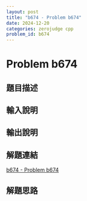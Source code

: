 ```yaml
---
layout: post
title: "b674 - Problem b674"
date: 2024-12-20
categories: zerojudge cpp
problem_id: b674
---
```


# Problem b674

## 題目描述



## 輸入說明



## 輸出說明



## 解題連結

[b674 - Problem b674](https://zerojudge.tw/ShowProblem?problemid=b674)

## 解題思路

